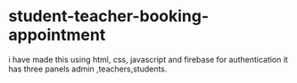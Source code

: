 # student-teacher-booking-appointment
i have made this using html, css, javascript and firebase for authentication it has three panels admin ,teachers,students.
